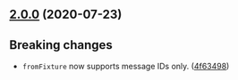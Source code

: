 <a name="2.0.0"></a>
## [2.0.0](https://github.com/cartant/eslint-etc/compare/v1.0.2...v2.0.0) (2020-07-23)

## Breaking changes

* `fromFixture` now supports message IDs only. ([4f63498](https://github.com/cartant/rxjs-tslint-rules/commit/4f63498))